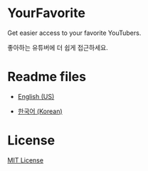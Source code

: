 # YourFavorite
Get easier access to your favorite YouTubers.

좋아하는 유튜버에 더 쉽게 접근하세요.

# Readme files
* [English (US)](https://github.com/cottons-kr/YourFavorite/blob/main/README-us.md)

* [한국어 (Korean)](https://github.com/cottons-kr/YourFavorite/blob/main/README-kr.md)

# License
[MIT License](https://github.com/cottons-kr/YourFavorite/blob/main/LICENSE)
